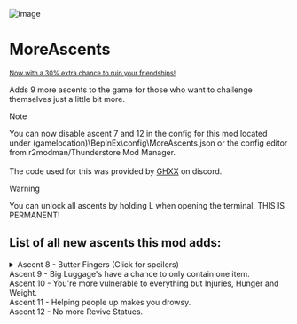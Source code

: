 ![image](https://github.com/user-attachments/assets/766656eb-ee91-4b53-aab4-09ae4d33dad6)
# MoreAscents
<sub>[Now with a 30% extra chance to ruin your friendships!](https://medal.tv/games/peak/clips/kyP7Mxifu7TizEtzi?invite=cr-MSxPdEosMTkwNTA5NDMy)</sub>

Adds 9 more ascents to the game for those who want to challenge themselves just a little bit more.

> [!NOTE]
> You can now disable ascent 7 and 12 in the config for this mod located under (gamelocation)\BepInEx\config\MoreAscents.json or the config editor from r2modman/Thunderstore Mod Manager. <br> <br>
> The code used for this was provided by [GHXX](https://github.com/GHXX) on discord.

> [!WARNING]
> You can unlock all ascents by holding L when opening the terminal, THIS IS PERMANENT!

## List of all new ascents this mod adds:
<details>
  <summary>Ascent 8 - Butter Fingers (Click for spoilers)</summary>

  Makes you drop every item upon any fall damage, _including your backpack_
</details>
Ascent 9 - Big Luggage's have a chance to only contain one item.<br>
Ascent 10 - You're more vulnerable to everything but Injuries, Hunger and Weight.<br>
Ascent 11 - Helping people up makes you drowsy.<br>
Ascent 12 - No more Revive Statues.<br> <br>

